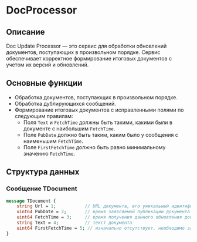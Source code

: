 # DocProcessor

## Описание

Doc Update Processor — это сервис для обработки обновлений документов, поступающих в произвольном порядке. Сервис обеспечивает корректное формирование итоговых документов с учетом их версий и обновлений.

## Основные функции

- Обработка документов, поступающих в произвольном порядке.
- Обработка дублирующихся сообщений.
- Формирование итоговых документов с исправленными полями по следующим правилам:
  - Поля `Text` и `FetchTime` должны быть такими, какими были в документе с наибольшим `FetchTime`.
  - Поле `PubDate` должно быть таким, каким было у сообщения с наименьшим `FetchTime`.
  - Поле `FirstFetchTime` должно быть равно минимальному значению `FetchTime`.

## Структура данных

### Сообщение TDocument

```protobuf
message TDocument {
    string Url = 1;           // URL документа, его уникальный идентификатор
    uint64 PubDate = 2;       // время заявляемой публикации документа
    uint64 FetchTime = 3;     // время получения данного обновления документа, может рассматриваться как идентификатор версии
    string Text = 4;          // текст документа
    uint64 FirstFetchTime = 5; // изначально отсутствует, необходимо заполнить
}
